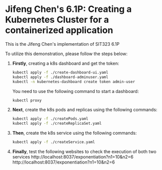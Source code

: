 # Jifeng Chen's 6.1P: Creating a Kubernetes Cluster for a containerized application

This is the Jifeng Chen's implementation of SIT323 6.1P

To utilize this demonstration, please follow the steps below:

1. **Firstly**, creating a k8s dashboard and get the token:
    ```bash
    kubectl apply -f ./create-dashboard-ui.yaml
    kubectl apply -f ./dashboard-adminuser.yaml
    kubectl -n kubernetes-dashboard create token admin-user
    ```
   You need to use the following command to start a dashboard:
   ```bash
   kubectl proxy
   ```

2. **Next**, create the k8s pods and replicas using the following commands:
    ```bash
    kubectl apply -f ./createPods.yaml
    kubectl apply -f ./createReplicaSet.yaml
    ```
3. **Then**, create the k8s service using the following commands:
    ```bash
    kubectl apply -f ./createService.yaml
    ```
4. **Finally**, test the following websites to check the execution of both two services
    http://localhost:8037/exponentiation?n1=10&n2=6 <br>
    http://localhost:8037/exponentiation?n1=10&n2=6

